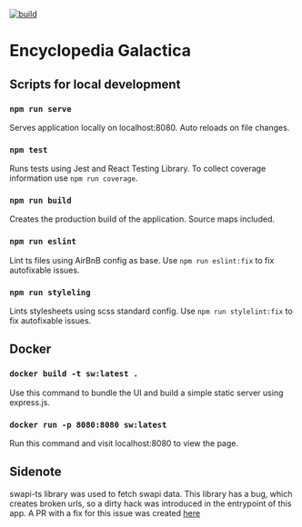 [![build](https://github.com/KaiDoering/sw/actions/workflows/build.yaml/badge.svg)](https://github.com/KaiDoering/sw/actions/workflows/build.yaml)

# Encyclopedia Galactica

## Scripts for local development

### `npm run serve`

Serves application locally on localhost:8080. Auto reloads on file changes.

### `npm test`

Runs tests using Jest and React Testing Library. To collect coverage information use `npm run coverage`.

### `npm run build`

Creates the production build of the application. Source maps included.

### `npm run eslint`

Lint ts files using AirBnB config as base. Use `npm run eslint:fix` to fix autofixable issues.

### `npm run styleling`

Lints stylesheets using scss standard config. Use `npm run stylelint:fix` to fix autofixable issues.

## Docker

### `docker build -t sw:latest .`

Use this command to bundle the UI and build a simple static server using express.js.

### `docker run -p 8080:8080 sw:latest`

Run this command and visit localhost:8080 to view the page.

## Sidenote

swapi-ts library was used to fetch swapi data. This library has a bug, which creates broken urls, so a dirty hack was introduced in the entrypoint of this app.
A PR with a fix for this issue was created [here](https://github.com/amitmtrn/swapi-ts/pull/4)
